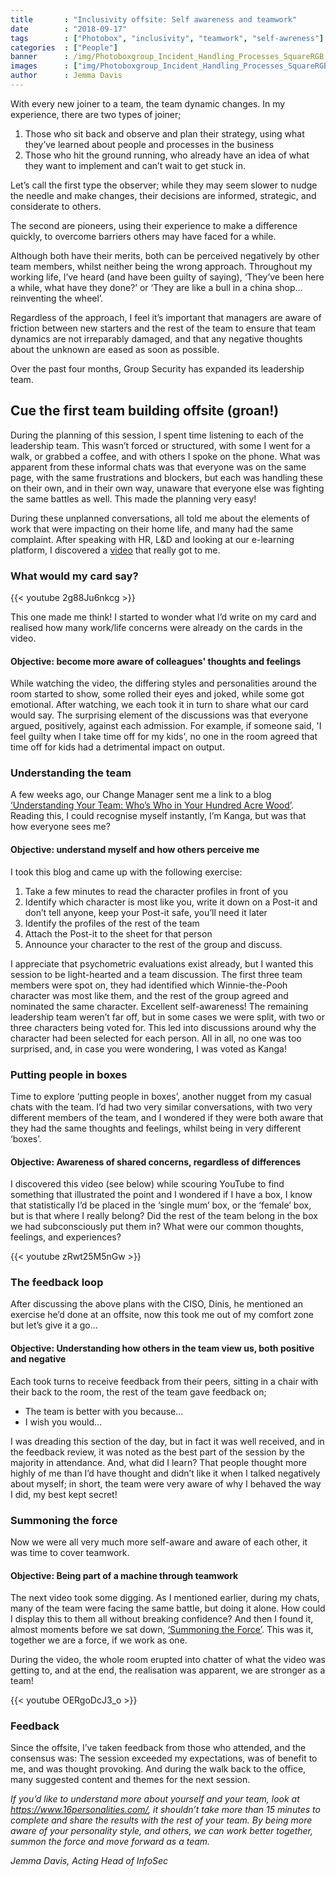 ```yaml
---
title       : "Inclusivity offsite: Self awareness and teamwork"
date        : "2018-09-17"
tags        : ["Photobox", "inclusivity", "teamwork", "self-awreness"]
categories  : ["People"]
banner      : /img/Photoboxgroup_Incident_Handling_Processes_SquareRGB.jpg
images      : ["img/Photoboxgroup_Incident_Handling_Processes_SquareRGB.jpg"]
author      : Jemma Davis
---
```


With every new joiner to a team, the team dynamic changes. In my experience, there are two types of joiner;

1. Those who sit back and observe and plan their strategy, using what they’ve learned about people and processes in the business 
2. Those who hit the ground running, who already have an idea of what they want to implement and can’t wait to get stuck in.

Let’s call the first type the observer; while they may seem slower to nudge the needle and make changes, their decisions are informed, strategic, and considerate to others. 

The second are pioneers, using their experience to make a difference quickly, to overcome barriers others may have faced for a while.

Although both have their merits, both can be perceived negatively by other team members, whilst neither being the wrong approach. Throughout my working life, I’ve heard (and have been guilty of saying), ‘They’ve been here a while, what have they done?’ or ‘They are like a bull in a china shop... reinventing the wheel’. 

Regardless of the approach, I feel it’s important that managers are aware of friction between new starters and the rest of the team to ensure that team dynamics are not irreparably damaged, and that any negative thoughts about the unknown are eased as soon as possible.

Over the past four months, Group Security has expanded its leadership team.

## Cue the first team building offsite (groan!)

During the planning of this session, I spent time listening to each of the leadership team. This wasn’t forced or structured, with some I went for a walk, or grabbed a coffee, and with others I spoke on the phone. What was apparent from these informal chats was that everyone was on the same page, with the same frustrations and blockers, but each was handling these on their own, and in their own way, unaware that everyone else was fighting the same battles as well. This made the planning very easy!

During these unplanned conversations, all told me about the elements of work that were impacting on their home life, and many had the same complaint. After speaking with HR, L&D and looking at our e-learning platform, I discovered a [video](https://www.youtube.com/watch?v=2g88Ju6nkcg) that really got to me.

### What would my card say?

{{< youtube 2g88Ju6nkcg >}}

This one made me think! I started to wonder what I’d write on my card and realised how many work/life concerns were already on the cards in the video. 

#### Objective: become more aware of colleagues' thoughts and feelings

While watching the video, the differing styles and personalities around the room started to show, some rolled their eyes and joked, while some got emotional. After watching, we each took it in turn to share what our card would say. The surprising element of the discussions was that everyone argued, positively, against each admission. For example, if someone said, 'I feel guilty when I take time off for my kids', no one in the room agreed that time off for kids had a detrimental impact on output. 

### Understanding the team

A few weeks ago, our Change Manager sent me a link to a blog [‘Understanding Your Team: Who’s Who in Your Hundred Acre Wood’](https://recruitloop.com/blog/understanding-your-team-whos-who-in-your-hundred-acre-wood/). Reading this, I could recognise myself instantly, I’m Kanga, but was that how everyone sees me? 

#### Objective: understand myself and how others perceive me

I took this blog and came up with the following exercise:

1. Take a few minutes to read the character profiles in front of you
2. Identify which character is most like you, write it down on a Post-it and don’t tell anyone, keep your Post-it safe, you’ll need it later
3. Identify the profiles of the rest of the team
4. Attach the Post-it to the sheet for that person
5. Announce your character to the rest of the group and discuss.

I appreciate that psychometric evaluations exist already, but I wanted this session to be light-hearted and a team discussion. 
The first three team members were spot on, they had identified which Winnie-the-Pooh character was most like them, and the rest of the group agreed and nominated the same character. Excellent self-awareness! The remaining leadership team weren’t far off, but in some cases we were split, with two or three characters being voted for. This led into discussions around why the character had been selected for each person. All in all, no one was too surprised, and, in case you were wondering, I was voted as Kanga!

### Putting people in boxes

Time to explore ‘putting people in boxes’, another nugget from my casual chats with the team. I’d had two very similar conversations, with two very different members of the team, and I wondered if they were both aware that they had the same thoughts and feelings, whilst being in very different ‘boxes’. 

#### Objective: Awareness of shared concerns, regardless of differences

I discovered this video (see below) while scouring YouTube to find something that illustrated the point and I wondered if I have a box, I know that statistically I’d be placed in the ‘single mum’ box, or the ‘female’ box, but is that where I really belong? Did the rest of the team belong in the box we had subconsciously put them in? What were our common thoughts, feelings, and experiences?

{{< youtube  zRwt25M5nGw >}}

### The feedback loop

After discussing the above plans with the CISO, Dinis, he mentioned an exercise he’d done at an offsite, now this took me out of my comfort zone but let’s give it a go… 

#### Objective: Understanding how others in the team view us, both positive and negative
Each took turns to receive feedback from their peers, sitting in a chair with their back to the room, the rest of the team gave feedback on;

- The team is better with you because...
- I wish you would…

I was dreading this section of the day, but in fact it was well received, and in the feedback review, it was noted as the best part of the session by the majority in attendance. 
And, what did I learn? That people thought more highly of me than I’d have thought and didn’t like it when I talked negatively about myself; in short, the team were very aware of why I behaved the way I did, my best kept secret!

### Summoning the force

Now we were all very much more self-aware and aware of each other, it was time to cover teamwork.

#### Objective: Being part of a machine through teamwork

The next video took some digging. As I mentioned earlier, during my chats, many of the team were facing the same battle, but doing it alone. How could I display this to them all without breaking confidence? And then I found it, almost moments before we sat down, [‘Summoning the Force’](https://www.youtube.com/watch?v=OERgoDcJ3_o). This was it, together we are a force, if we work as one.

During the video, the whole room erupted into chatter of what the video was getting to, and at the end, the realisation was apparent, we are stronger as a team!

{{< youtube OERgoDcJ3_o >}}

### Feedback

Since the offsite, I’ve taken feedback from those who attended, and the consensus was:
The session exceeded my expectations, was of benefit to me, and was thought provoking.
And during the walk back to the office, many suggested content and themes for the next session.


*If you’d like to understand more about yourself and your team, look at https://www.16personalities.com/, it shouldn’t take more than 15 minutes to complete and share the results with the rest of your team. By being more aware of your personality style, and others, we can work better together, summon the force and move forward as a team.*

*Jemma Davis, Acting Head of InfoSec*
